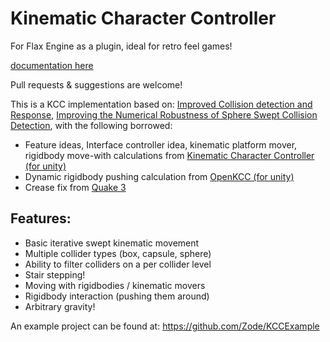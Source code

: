 # Kinematic Character Controller 
For Flax Engine as a plugin, ideal for retro feel games!

[documentation here](https://zode.github.io/KCC/docs/introduction.html)

Pull requests & suggestions are welcome!

This is a KCC implementation based on:
[Improved Collision detection and Response](https://www.peroxide.dk/papers/collision/collision.pdf), [Improving the Numerical Robustness of Sphere Swept Collision Detection](https://arxiv.org/ftp/arxiv/papers/1211/1211.0059.pdf), with the following borrowed:

- Feature ideas, Interface controller idea, kinematic platform mover, rigidbody move-with calculations from [Kinematic Character Controller (for unity)](https://assetstore.unity.com/packages/tools/physics/kinematic-character-controller-99131)
- Dynamic rigidbody pushing calculation from [OpenKCC (for unity)](https://github.com/nicholas-maltbie/OpenKCC)
- Crease fix from [Quake 3](https://github.com/id-Software/Quake-III-Arena/blob/dbe4ddb10315479fc00086f08e25d968b4b43c49/code/game/bg_slidemove.c#L130)

## Features:

- Basic iterative swept kinematic movement
- Multiple collider types (box, capsule, sphere)
- Ability to filter colliders on a per collider level
- Stair stepping!
- Moving with rigidbodies / kinematic movers
- Rigidbody interaction (pushing them around)
- Arbitrary gravity!

An example project can be found at: https://github.com/Zode/KCCExample
